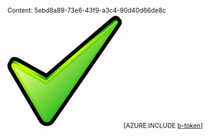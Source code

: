 Content: 5ebd8a89-73e6-43f9-a3c4-90d40d66de8c![image](40b0a3df-f9a0-459d-ab8b-efb263e50f71.png)
[AZURE.INCLUDE [b-token](fe2e720d-58cd-4de7-a93e-6f8183b2d259.md)]
